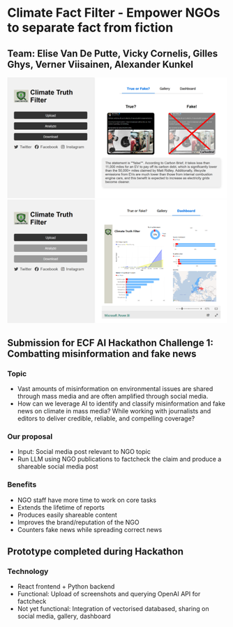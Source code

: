 # Climate Fact Filter - Empower NGOs to separate fact from fiction
## Team: Elise Van De Putte, Vicky Cornelis, Gilles Ghys, Verner Viisainen, Alexander Kunkel

![Main screen of prototype](/screenshots/main.png?raw=true "")
![Dashboard](/screenshots/dashboard.png?raw=true "")

## Submission for ECF AI Hackathon Challenge 1: Combatting misinformation and fake news

### Topic
- Vast amounts of misinformation on environmental issues are shared through mass media and are often amplified through social media.
- How can we leverage AI to identify and classify misinformation and fake news on climate in mass media? While working with journalists and editors to deliver credible, reliable, and compelling coverage?

### Our proposal
- Input: Social media post relevant to NGO topic
- Run LLM using NGO publications to factcheck the claim and produce a shareable social media post

### Benefits
- NGO staff have more time to work on core tasks
- Extends the lifetime of reports
- Produces easily shareable content
- Improves the brand/reputation of the NGO
- Counters fake news while spreading correct news

## Prototype completed during Hackathon
### Technology
- React frontend + Python backend
- Functional: Upload of screenshots and querying OpenAI API for factcheck
- Not yet functional: Integration of vectorised databased, sharing on social media, gallery, dashboard